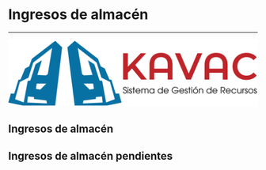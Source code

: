 # Ingresos de almacén
*********************

![Screenshot](img/logokavac.png#imagen)


## Ingresos de almacén

## Ingresos de almacén pendientes


